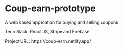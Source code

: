 # Coup-earn-prototype  
<p>A web based application for buying and selling coupons</p>
<p>Tech Stack: React JS, Stripe and Firebase</p>
<p>Project URL: https://coup-earn.netlify.app/</p> 
